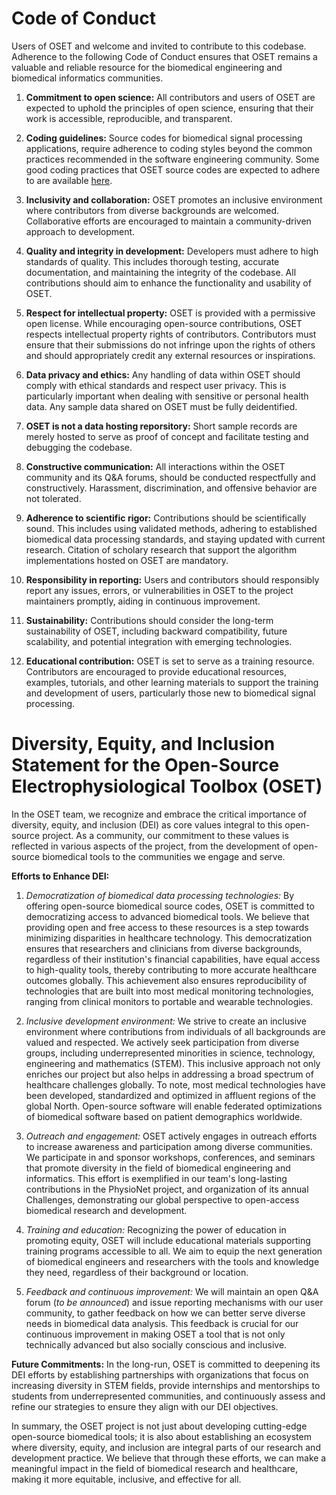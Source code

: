 # Code of Conduct
Users of OSET and welcome and invited to contribute to this codebase. Adherence to the following Code of Conduct ensures that OSET remains a valuable and reliable resource for the biomedical engineering and biomedical informatics communities.

1. **Commitment to open science:** All contributors and users of OSET are expected to uphold the principles of open science, ensuring that their work is accessible, reproducible, and transparent.

1. **Coding guidelines:** Source codes for biomedical signal processing applications, require adherence to coding styles beyond the common practices recommended in the software engineering community. Some good coding practices that OSET source codes are expected to adhere to are available [here](https://github.com/alphanumericslab/reusable-bsp-ml-coding).

1. **Inclusivity and collaboration:** OSET promotes an inclusive environment where contributors from diverse backgrounds are welcomed. Collaborative efforts are encouraged to maintain a community-driven approach to development.

1. **Quality and integrity in development:** Developers must adhere to high standards of quality. This includes thorough testing, accurate documentation, and maintaining the integrity of the codebase. All contributions should aim to enhance the functionality and usability of OSET.

1. **Respect for intellectual property:** OSET is provided with a permissive open license. While encouraging open-source contributions, OSET respects intellectual property rights of contributors. Contributors must ensure that their submissions do not infringe upon the rights of others and should appropriately credit any external resources or inspirations.

1. **Data privacy and ethics:** Any handling of data within OSET should comply with ethical standards and respect user privacy. This is particularly important when dealing with sensitive or personal health data. Any sample data shared on OSET must be fully deidentified.

1. **OSET is not a data hosting reporsitory:** Short sample records are merely hosted to serve as proof of concept and facilitate testing and debugging the codebase.

1. **Constructive communication:** All interactions within the OSET community and its Q&A forums, should be conducted respectfully and constructively. Harassment, discrimination, and offensive behavior are not tolerated.

1. **Adherence to scientific rigor:** Contributions should be scientifically sound. This includes using validated methods, adhering to established biomedical data processing standards, and staying updated with current research. Citation of scholary research that support the algorithm implementations hosted on OSET are mandatory. 

1. **Responsibility in reporting:** Users and contributors should responsibly report any issues, errors, or vulnerabilities in OSET to the project maintainers promptly, aiding in continuous improvement.

1. **Sustainability:** Contributions should consider the long-term sustainability of OSET, including backward compatibility, future scalability, and potential integration with emerging technologies.

1. **Educational contribution:** OSET is set to serve as a training resource. Contributors are encouraged to provide educational resources, examples, tutorials, and other learning materials to support the training and development of users, particularly those new to biomedical signal processing.

# Diversity, Equity, and Inclusion Statement for the Open-Source Electrophysiological Toolbox (OSET)

In the OSET team, we recognize and embrace the critical importance of diversity, equity, and inclusion (DEI) as core values integral to this open-source project. As a community, our commitment to these values is reflected in various aspects of the project, from the development of open-source biomedical tools to the communities we engage and serve.

**Efforts to Enhance DEI:**
1. *Democratization of biomedical data processing technologies:* By offering open-source biomedical source codes, OSET is committed to democratizing access to advanced biomedical tools. We believe that providing open and free access to these resources is a step towards minimizing disparities in healthcare technology. This democratization ensures that researchers and clinicians from diverse backgrounds, regardless of their institution's financial capabilities, have equal access to high-quality tools, thereby contributing to more accurate healthcare outcomes globally. This achievement also ensures reproducibility of technologies that are built into most medical monitoring technologies, ranging from clinical monitors to portable and wearable technologies. 

1. *Inclusive development environment:* We strive to create an inclusive environment where contributions from individuals of all backgrounds are valued and respected. We actively seek participation from diverse groups, including underrepresented minorities in science, technology, engineering and mathematics (STEM). This inclusive approach not only enriches our project but also helps in addressing a broad spectrum of healthcare challenges globally. To note, most medical technologies have been developed, standardized and optimized in affluent regions of the global North. Open-source software will enable federated optimizations of biomedical software based on patient demographics worldwide.

1. *Outreach and engagement:* OSET actively engages in outreach efforts to increase awareness and participation among diverse communities. We participate in and sponsor workshops, conferences, and seminars that promote diversity in the field of biomedical engineering and informatics. This effort is exemplified in our team's long-lasting contributions in the PhysioNet project, and organization of its annual Challenges, demonstrating our global perspective to open-access biomedical research and development.

1. *Training and education:* Recognizing the power of education in promoting equity, OSET will include educational materials supporting training programs accessible to all. We aim to equip the next generation of biomedical engineers and researchers with the tools and knowledge they need, regardless of their background or location.

1. *Feedback and continuous improvement:* We will maintain an open Q&A forum (*to be announced*) and issue reporting mechanisms with our user community, to gather feedback on how we can better serve diverse needs in biomedical data analysis. This feedback is crucial for our continuous improvement in making OSET a tool that is not only technically advanced but also socially conscious and inclusive.

**Future Commitments:** In the long-run, OSET is committed to deepening its DEI efforts by establishing partnerships with organizations that focus on increasing diversity in STEM fields, provide internships and mentorships to students from underrepresented communities, and continuously assess and refine our strategies to ensure they align with our DEI objectives.

In summary, the OSET project is not just about developing cutting-edge open-source biomedical tools; it is also about establishing an ecosystem where diversity, equity, and inclusion are integral parts of our research and development practice. We believe that through these efforts, we can make a meaningful impact in the field of biomedical research and healthcare, making it more equitable, inclusive, and effective for all.
